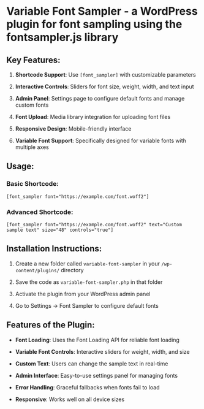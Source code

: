    

# Variable Font Sampler - a WordPress plugin for font sampling using the fontsampler.js library

## Key Features:

1.  **Shortcode Support**: Use `[font_sampler]` with customizable parameters
    
2.  **Interactive Controls**: Sliders for font size, weight, width, and text input
    
3.  **Admin Panel**: Settings page to configure default fonts and manage custom fonts
    
4.  **Font Upload**: Media library integration for uploading font files
    
5.  **Responsive Design**: Mobile-friendly interface
    
6.  **Variable Font Support**: Specifically designed for variable fonts with multiple axes
    

## Usage:

### Basic Shortcode:

```
[font_sampler font="https://example.com/font.woff2"]
```

### Advanced Shortcode:

```
[font_sampler font="https://example.com/font.woff2" text="Custom sample text" size="48" controls="true"]
```

## Installation Instructions:

1.  Create a new folder called `variable-font-sampler` in your `/wp-content/plugins/` directory
    
2.  Save the code as `variable-font-sampler.php` in that folder
    
3.  Activate the plugin from your WordPress admin panel
    
4.  Go to Settings → Font Sampler to configure default fonts
    

## Features of the Plugin:

*   **Font Loading**: Uses the Font Loading API for reliable font loading
    
*   **Variable Font Controls**: Interactive sliders for weight, width, and size
    
*   **Custom Text**: Users can change the sample text in real-time
    
*   **Admin Interface**: Easy-to-use settings panel for managing fonts
    
*   **Error Handling**: Graceful fallbacks when fonts fail to load
    
*   **Responsive**: Works well on all device sizes

